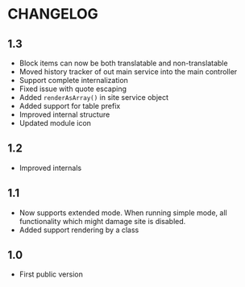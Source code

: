 CHANGELOG
=========

1.3
---

 * Block items can now be both translatable and non-translatable
 * Moved history tracker of out main service into the main controller
 * Support complete internalization
 * Fixed issue with quote escaping
 * Added `renderAsArray()` in site service object
 * Added support for table prefix
 * Improved internal structure
 * Updated module icon

1.2
---

 * Improved internals

1.1
---

 * Now supports extended mode. When running simple mode, all functionality which might damage site is disabled.
 * Added support rendering by a class

1.0
---
 * First public version